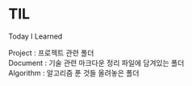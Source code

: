 # TIL
Today I Learned  
  
Project : 프로젝트 관련 폴더  
Document : 기술 관련 마크다운 정리 파일에 담겨있는 폴더  
Algorithm : 알고리즘 푼 것들 올려놓은 폴더  
